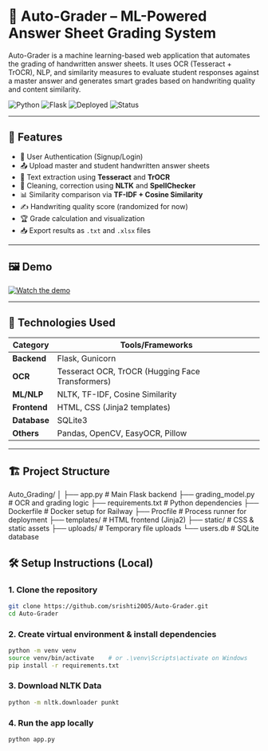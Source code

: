 # 📝 Auto-Grader – ML-Powered Answer Sheet Grading System

Auto-Grader is a machine learning-based web application that automates the grading of handwritten answer sheets. It uses OCR (Tesseract + TrOCR), NLP, and similarity measures to evaluate student responses against a master answer and generates smart grades based on handwriting quality and content similarity.

![Python](https://img.shields.io/badge/Python-3.10-blue.svg)
![Flask](https://img.shields.io/badge/Backend-Flask-lightgreen)
![Deployed](https://img.shields.io/badge/Deployed-Railway-blueviolet)
![Status](https://img.shields.io/badge/Status-Active-brightgreen)

---

## 🚀 Features

- 🔐 User Authentication (Signup/Login)
- 📤 Upload master and student handwritten answer sheets
- 🧠 Text extraction using **Tesseract** and **TrOCR**
- 🧽 Cleaning, correction using **NLTK** and **SpellChecker**
- 📊 Similarity comparison via **TF-IDF + Cosine Similarity**
- ✍️ Handwriting quality score (randomized for now)
- 🏆 Grade calculation and visualization
- 📥 Export results as `.txt` and `.xlsx` files

---

## 🖼️ Demo

[![Watch the demo](https://img.youtube.com/vi/40A93ZSiEcY/maxresdefault.jpg)](https://www.youtube.com/watch?v=40A93ZSiEcY)

---

## 🧠 Technologies Used

| Category        | Tools/Frameworks                                     |
|----------------|-------------------------------------------------------|
| **Backend**     | Flask, Gunicorn                                       |
| **OCR**         | Tesseract OCR, TrOCR (Hugging Face Transformers)     |
| **ML/NLP**      | NLTK, TF-IDF, Cosine Similarity                       |
| **Frontend**    | HTML, CSS (Jinja2 templates)                          |
| **Database**    | SQLite3                                               |
| **Others**      | Pandas, OpenCV, EasyOCR, Pillow                       |

---

## 🏗️ Project Structure
Auto_Grading/
│
├── app.py # Main Flask backend
├── grading_model.py # OCR and grading logic
├── requirements.txt # Python dependencies
├── Dockerfile # Docker setup for Railway
├── Procfile # Process runner for deployment
├── templates/ # HTML frontend (Jinja2)
├── static/ # CSS & static assets
├── uploads/ # Temporary file uploads
└── users.db # SQLite database


## 🛠️ Setup Instructions (Local)

### 1. Clone the repository

```bash
git clone https://github.com/srishti2005/Auto-Grader.git
cd Auto-Grader
```
### 2. Create virtual environment & install dependencies
```bash
python -m venv venv
source venv/bin/activate    # or .\venv\Scripts\activate on Windows
pip install -r requirements.txt
```
### 3. Download NLTK Data
```bash
python -m nltk.downloader punkt
```
### 4. Run the app locally
```bash
python app.py


